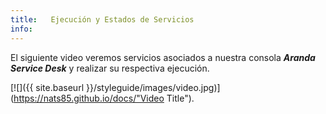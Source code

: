 ```yaml
---
title:   Ejecución y Estados de Servicios
info:
---
```


El siguiente video veremos servicios asociados a nuestra consola **_Aranda Service Desk_** y realizar su respectiva ejecución.



[![]({{ site.baseurl }}/styleguide/images/video.jpg)](https://nats85.github.io/docs/"Video Title").
